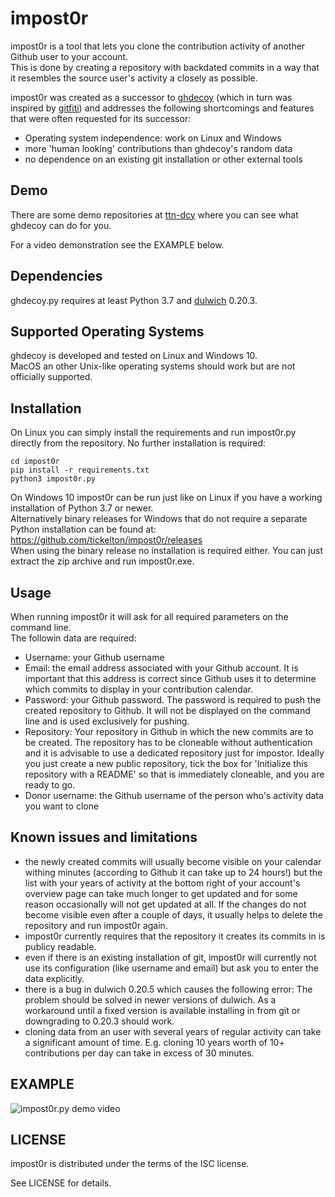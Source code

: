 impost0r
========

impost0r is a tool that lets you clone the contribution activity of
another Github user to your account.  
This is done by creating a repository with backdated commits in a
way that it resembles the source user's activity a closely as
possible.

impost0r was created as a successor to [ghdecoy](https://github.com/tickelton/ghdecoy)
(which in turn was inspired by [gitfiti](https://github.com/gelstudios/gitfiti))
and addresses the following shortcomings and features that were often
requested for its successor:
* Operating system independence: work on Linux and Windows
* more 'human looking' contributions than ghdecoy's random data
* no dependence on an existing git installation or other external tools

Demo
------------
There are some demo repositories at [ttn-dcy](https://github.com/ttn-dcy)
where you can see what ghdecoy can do for you.

For a video demonstration see the EXAMPLE below.

Dependencies
------------

ghdecoy.py requires at least Python 3.7 and [dulwich](https://www.dulwich.io/)
0.20.3.

Supported Operating Systems
---------------------------

ghdecoy is developed and tested on Linux and Windows 10.  
MacOS an other Unix-like operating systems should work but are not
officially supported.

Installation
------------

On Linux you can simply install the requirements and run
impost0r.py directly from the repository. No further installation
is required:

```shell
cd impost0r
pip install -r requirements.txt
python3 impost0r.py
```

On Windows 10 impost0r can be run just like on Linux if you
have a working installation of Python 3.7 or newer.  
Alternatively binary releases for Windows that do not require
a separate Python installation can be found at:
https://github.com/tickelton/impost0r/releases  
When using the binary release no installation is required either.
You can just extract the zip archive and run impost0r.exe. 

Usage
-----

When running impost0r it will ask for all required parameters on
the command line.  
The followin data are required:  
* Username: your Github username
* Email: the email address associated with your Github account. It
is important that this address is correct since Github uses it to determine
which commits to display in your contribution calendar.
* Password: your Github password. The password is required to push the
created repository to Github. It will not be displayed on the command line
and is used exclusively for pushing.
* Repository: Your repository in Github in which the new commits are to
be created. The repository has to be cloneable without authentication and
it is advisable to use a dedicated repository just for impostor. Ideally
you just create a new public repository, tick the box for
'Initialize this repository with a README' so that is immediately
cloneable, and you are ready to go.
* Donor username: the Github username of the person who's activity data
you want to clone


Known issues and limitations
----------------------------

* the newly created commits will usually become visible on your
calendar withing minutes (according to Github it can take up to 24 hours!)
but the list with your years of activity at the bottom right of your
account's overview page can take much longer to get updated and for some
reason occasionally will not get updated at all. If the changes do not
become visible even after a couple of days, it usually helps to delete
the repository and run impost0r again.
* impost0r currently requires that the repository it creates its commits
in is publicy readable.
* even if there is an existing installation of git, impost0r will currently
not use its configuration (like username and email) but ask you to enter
the data explicitly.
* there is a bug in dulwich 0.20.5 which causes the following error:
The problem should be solved in newer versions of dulwich. As a workaround
until a fixed version is available installing in from git or downgrading
to 0.20.3 should work.
* cloning data from an user with several years of regular activity can
take a significant amount of time. E.g. cloning 10 years worth of 10+
contributions per day can take in excess of 30 minutes.


EXAMPLE
-------

![impost0r.py demo video](https://raw.githubusercontent.com/tickelton/impost0r/master/contrib/impost0r-demo.gif)


LICENSE
-------

impost0r is distributed under the terms of the ISC license.

See LICENSE for details.

